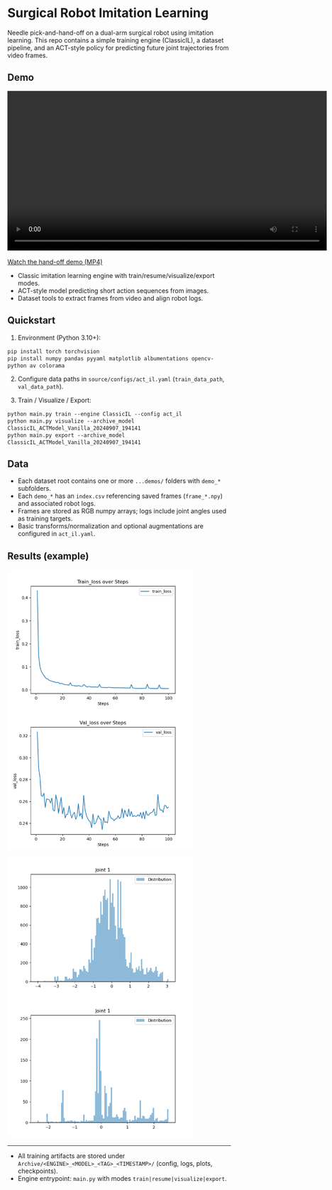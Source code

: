 # Surgical Robot Imitation Learning

Needle pick-and-hand-off on a dual-arm surgical robot using imitation learning. This repo contains a simple training engine (ClassicIL), a dataset pipeline, and an ACT-style policy for predicting future joint trajectories from video frames.

## Demo

<video controls src="Archive/documentation/Needle_pick_handoff.MP4" width="720"></video>

[Watch the hand-off demo (MP4)](Archive/documentation/Needle_pick_handoff.MP4)

- Classic imitation learning engine with train/resume/visualize/export modes.
- ACT-style model predicting short action sequences from images.
- Dataset tools to extract frames from video and align robot logs.

## Quickstart

1) Environment (Python 3.10+):

```
pip install torch torchvision
pip install numpy pandas pyyaml matplotlib albumentations opencv-python av colorama
```

2) Configure data paths in `source/configs/act_il.yaml` (`train_data_path`, `val_data_path`).

3) Train / Visualize / Export:

```
python main.py train --engine ClassicIL --config act_il
python main.py visualize --archive_model ClassicIL_ACTModel_Vanilla_20240907_194141
python main.py export --archive_model ClassicIL_ACTModel_Vanilla_20240907_194141
```

## Data

- Each dataset root contains one or more `...demos/` folders with `demo_*` subfolders.
- Each `demo_*` has an `index.csv` referencing saved frames (`frame_*.npy`) and associated robot logs.
- Frames are stored as RGB numpy arrays; logs include joint angles used as training targets.
- Basic transforms/normalization and optional augmentations are configured in `act_il.yaml`.

## Results (example)

<img src="Archive/ClassicIL_ACTModel_Vanilla_20240907_194141/plots/train_loss.png" width="420"> <img src="Archive/ClassicIL_ACTModel_Vanilla_20240907_194141/plots/val_loss.png" width="420">

<img src="Archive/ClassicIL_ACTModel_Vanilla_20240907_194141/plots/train_distr/joint_1.png" width="420"> <img src="Archive/ClassicIL_ACTModel_Vanilla_20240907_194141/plots/val_distr/joint_1.png" width="420">

---

- All training artifacts are stored under `Archive/<ENGINE>_<MODEL>_<TAG>_<TIMESTAMP>/` (config, logs, plots, checkpoints).
- Engine entrypoint: `main.py` with modes `train|resume|visualize|export`.